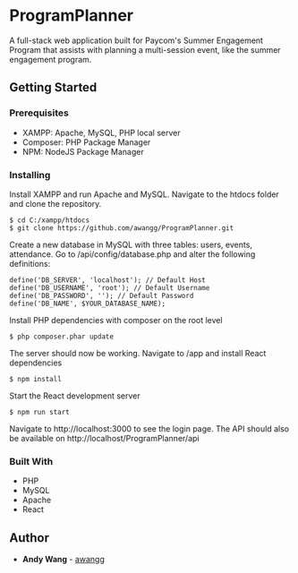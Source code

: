 # ProgramPlanner

A full-stack web application built for Paycom's Summer Engagement Program that assists with planning a multi-session event, like the summer engagement program.

## Getting Started

### Prerequisites

- XAMPP: Apache, MySQL, PHP local server
- Composer: PHP Package Manager
- NPM: NodeJS Package Manager

### Installing

Install XAMPP and run Apache and MySQL. Navigate to the htdocs folder and clone the repository.
```
$ cd C:/xampp/htdocs
$ git clone https://github.com/awangg/ProgramPlanner.git
```
Create a new database in MySQL with three tables: users, events, attendance. Go to /api/config/database.php and alter the following definitions:
```
define('DB_SERVER', 'localhost'); // Default Host
define('DB_USERNAME', 'root'); // Default Username
define('DB_PASSWORD', ''); // Default Password
define('DB_NAME', $YOUR_DATABASE_NAME);
```
Install PHP dependencies with composer on the root level
```
$ php composer.phar update
```
The server should now be working. Navigate to /app and install React dependencies
```
$ npm install
```
Start the React development server
```
$ npm run start
```
Navigate to http://localhost:3000 to see the login page. The API should also be available on http://localhost/ProgramPlanner/api

### Built With

* PHP
* MySQL
* Apache
* React

## Author

* **Andy Wang** - [awangg](https://github.com/awangg)
